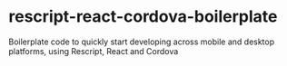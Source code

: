 # rescript-react-cordova-boilerplate
Boilerplate code to quickly start developing across mobile and desktop platforms, using Rescript, React and Cordova

